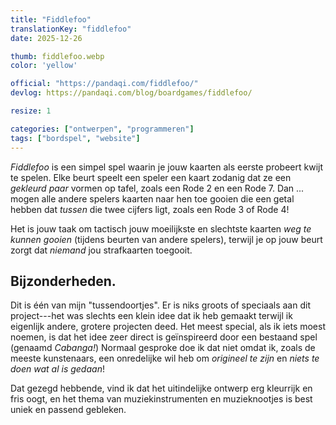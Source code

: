 ```yaml
---
title: "Fiddlefoo"
translationKey: "fiddlefoo"
date: 2025-12-26

thumb: fiddlefoo.webp
color: 'yellow'

official: "https://pandaqi.com/fiddlefoo/"
devlog: https://pandaqi.com/blog/boardgames/fiddlefoo/

resize: 1

categories: ["ontwerpen", "programmeren"]
tags: ["bordspel", "website"]
---
```


_Fiddlefoo_ is een simpel spel waarin je jouw kaarten als eerste probeert kwijt te spelen. Elke beurt speelt een speler een kaart zodanig dat ze een _gekleurd paar_ vormen op tafel, zoals een Rode 2 en een Rode 7. Dan ... mogen alle andere spelers kaarten naar hen toe gooien die een getal hebben dat _tussen_ die twee cijfers ligt, zoals een Rode 3 of Rode 4!

Het is jouw taak om tactisch jouw moeilijkste en slechtste kaarten _weg te kunnen gooien_ (tijdens beurten van andere spelers), terwijl je op jouw beurt zorgt dat _niemand_ jou strafkaarten toegooit.

## Bijzonderheden.

Dit is één van mijn "tussendoortjes". Er is niks groots of speciaals aan dit project---het was slechts een klein idee dat ik heb gemaakt terwijl ik eigenlijk andere, grotere projecten deed. Het meest special, als ik iets moest noemen, is dat het idee zeer direct is geïnspireerd door een bestaand spel (genaamd _Cabanga!_) Normaal gesproke doe ik dat niet omdat ik, zoals de meeste kunstenaars, een onredelijke wil heb om _origineel te zijn_ en _niets te doen wat al is gedaan_!

Dat gezegd hebbende, vind ik dat het uitindelijke ontwerp erg kleurrijk en fris oogt, en het thema van muziekinstrumenten en muzieknootjes is best uniek en passend gebleken.